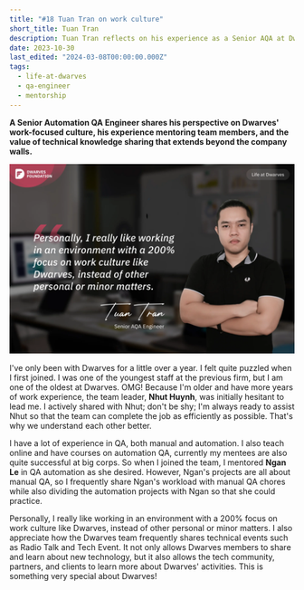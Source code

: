 ```yaml
---
title: "#18 Tuan Tran on work culture"
short_title: Tuan Tran
description: Tuan Tran reflects on his experience as a Senior AQA at Dwarves, highlighting the focus on work culture, mentorship opportunities, and knowledge sharing
date: 2023-10-30
last_edited: "2024-03-08T00:00:00.000Z"
tags:
  - life-at-dwarves
  - qa-engineer
  - mentorship
---
```


**A Senior Automation QA Engineer shares his perspective on Dwarves' work-focused culture, his experience mentoring team members, and the value of technical knowledge sharing that extends beyond the company walls.**

![Tuan Tran - Senior AQA at Dwarves](assets/notion-image-1744012276676-noiys.webp)

I've only been with Dwarves for a little over a year. I felt quite puzzled when I first joined. I was one of the youngest staff at the previous firm, but I am one of the oldest at Dwarves. OMG! Because I'm older and have more years of work experience, the team leader, **Nhut Huynh**, was initially hesitant to lead me. I actively shared with Nhut; don't be shy; I'm always ready to assist Nhut so that the team can complete the job as efficiently as possible. That's why we understand each other better.

I have a lot of experience in QA, both manual and automation. I also teach online and have courses on automation QA, currently my mentees are also quite successful at big corps. So when I joined the team, I mentored **Ngan Le** in QA automation as she desired. However, Ngan's projects are all about manual QA, so I frequently share Ngan's workload with manual QA chores while also dividing the automation projects with Ngan so that she could practice.

Personally, I really like working in an environment with a 200% focus on work culture like Dwarves, instead of other personal or minor matters. I also appreciate how the Dwarves team frequently shares technical events such as Radio Talk and Tech Event. It not only allows Dwarves members to share and learn about new technology, but it also allows the tech community, partners, and clients to learn more about Dwarves' activities. This is something very special about Dwarves!
